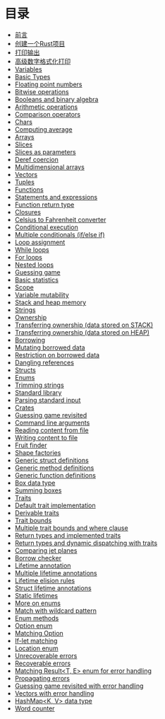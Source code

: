 # 目录

- [前言](./01-intro/intro.md)
- [创建一个Rust项目](./docs/create-project.md)
- [打印输出](./docs/printing.md)
- [高级数字格式化打印](./docs/Advanced_numeric_formatted_print.md)
- [Variables]()
- [Basic Types]()
- [Floating point numbers]()
- [Bitwise operations]()
- [Booleans and binary algebra]()
- [Arithmetic operations]()
- [Comparison operators]()
- [Chars]()
- [Computing average]()
- [Arrays]()
- [Slices]()
- [Slices as parameters]()
- [Deref coercion]()
- [Multidimensional arrays]()
- [Vectors]()
- [Tuples]()
- [Functions]()
- [Statements and expressions]()
- [Function return type]()
- [Closures]()
- [Celsius to Fahrenheit converter]()
- [Conditional execution]()
- [Multiple conditionals (if/else if)]()
- [Loop assignment]()
- [While loops]()
- [For loops]()
- [Nested loops]()
- [Guessing game]()
- [Basic statistics]()
- [Scope]()
- [Variable mutability]()
- [Stack and heap memory]()
- [Strings]()
- [Ownership]()
- [Transferring ownership (data stored on STACK)]()
- [Transferring ownership (data stored on HEAP)]()
- [Borrowing]()
- [Mutating borrowed data]()
- [Restriction on borrowed data]()
- [Dangling references]()
- [Structs]()
- [Enums]()
- [Trimming strings]()
- [Standard library]()
- [Parsing standard input]()
- [Crates]()
- [Guessing game revisited]()
- [Command line arguments]()
- [Reading content from file]()
- [Writing content to file]()
- [Fruit finder]()
- [Shape factories]()
- [Generic struct definitions]()
- [Generic method definitions]()
- [Generic function definitions]()
- [Box data type]()
- [Summing boxes]()
- [Traits]()
- [Default trait implementation]()
- [Derivable traits]()
- [Trait bounds]()
- [Multiple trait bounds and where clause]()
- [Return types and implemented traits]()
- [Return types and dynamic dispatching with traits]()
- [Comparing jet planes]()
- [Borrow checker]()
- [Lifetime annotation]()
- [Multiple lifetime annotations]()
- [Lifetime elision rules]()
- [Struct lifetime annotations]()
- [Static lifetimes]()
- [More on enums]()
- [Match with wildcard pattern]()
- [Enum methods]()
- [Option enum]()
- [Matching Option]()
- [If-let matching]()
- [Location enum]()
- [Unrecoverable errors]()
- [Recoverable errors]()
- [Matching Result<T, E> enum for error handling]()
- [Propagating errors]()
- [Guessing game revisited with error handling]()
- [Vectors with error handling]()
- [HashMap<K, V> data type]()
- [Word counter]()